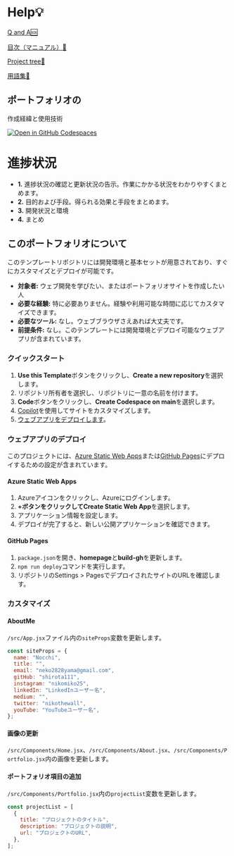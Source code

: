 # Help💡
[Q and A🆘](https://github.com/shirota111/origin/blob/main/HELP/QandA.md)


[目次（マニュアル）📕](https://github.com/shirota111/origin/blob/main/HELP/manual.md)


[Project tree🌳](https://github.com/shirota111/origin/blob/main/HELP/projecttree.md)


[用語集💾](https://github.com/shirota111/origin/blob/main/HELP/用語集.md)


## ポートフォリオの
作成経緯と使用技術

[![Open in GitHub Codespaces](https://github.com/codespaces/badge.svg)](https://github.com/codespaces/new?hide_repo_select=true&ref=main&repo=526682619)

# 進捗状況

* **1.** 進捗状況の確認と更新状況の告示。作業にかかる状況をわかりやすくまとめます。
* **2.** 目的および手段。得られる効果と手段をまとめます。
* **3.** 開発状況と環境
* **4.** まとめ

## このポートフォリオについて

このテンプレートリポジトリには開発環境と基本セットが用意されており、すぐにカスタマイズとデプロイが可能です。

* **対象者:** ウェブ開発を学びたい、またはポートフォリオサイトを作成したい人
* **必要な経験:** 特に必要ありません。経験や利用可能な時間に応じてカスタマイズできます。
* **必要なツール:** なし。ウェブブラウザさえあれば大丈夫です。
* **前提条件:** なし。このテンプレートには開発環境とデプロイ可能なウェブアプリが含まれています。

### クイックスタート

1. **Use this Template**ボタンをクリックし、**Create a new repository**を選択します。
2. リポジトリ所有者を選択し、リポジトリに一意の名前を付けます。
3. **Code**ボタンをクリックし、**Create Codespace on main**を選択します。
4. [Copilot](https://copilot.github.com)を使用してサイトをカスタマイズします。
5. [ウェブアプリをデプロイします](#-deploy-your-web-application)。

### ウェブアプリのデプロイ

このプロジェクトには、[Azure Static Web Apps](https://azure.microsoft.com/products/app-service/static/?WT.mc_id=academic-79839-sagibbon)または[GitHub Pages](https://pages.github.com/)にデプロイするための設定が含まれています。

#### Azure Static Web Apps

1. Azureアイコンをクリックし、Azureにログインします。
2. **+**ボタンをクリックして**Create Static Web App**を選択します。
3. アプリケーション情報を設定します。
4. デプロイが完了すると、新しい公開アプリケーションを確認できます。

#### GitHub Pages

1. `package.json`を開き、**homepage**と**build-gh**を更新します。
2. `npm run deploy`コマンドを実行します。
3. リポジトリのSettings > PagesでデプロイされたサイトのURLを確認します。

### カスタマイズ

#### AboutMe

`/src/App.jsx`ファイル内の`siteProps`変数を更新します。

```javascript
const siteProps = {
  name: "Nocchi",
  title: "",
  email: "neko2828yama@gmail.com",
  gitHub: "shirota111",
  instagram: "nikomiko25",
  linkedIn: "LinkedInユーザー名",
  medium: "",
  twitter: "nikothewall",
  youTube: "YouTubeユーザー名",
};
```

#### 画像の更新

`/src/Components/Home.jsx`、`/src/Components/About.jsx`、`/src/Components/Portfolio.jsx`内の画像を更新します。

#### ポートフォリオ項目の追加

`/src/Components/Portfolio.jsx`内の`projectList`変数を更新します。

```javascript
const projectList = [
  {
    title: "プロジェクトのタイトル",
    description: "プロジェクトの説明",
    url: "プロジェクトのURL",
  },
];
```
